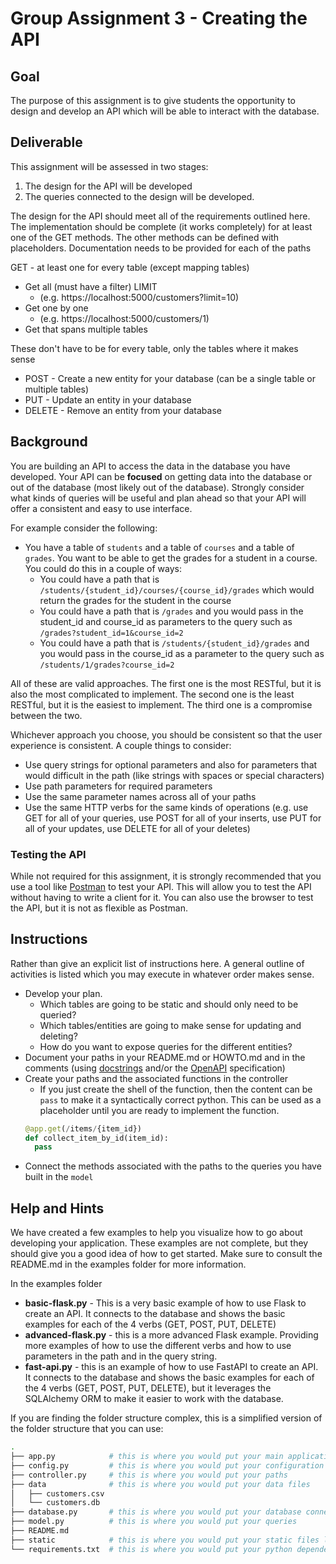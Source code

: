 # Group Assignment 3 - Creating the API

## Goal
The purpose of this assignment is to give students the opportunity to design and develop an API which will be able to interact with the database.

## Deliverable
This assignment will be assessed in two stages:
1. The design for the API will be developed
2. The queries connected to the design will be developed.

The design for the API should meet all of the requirements outlined here.  The implementation should be complete (it works completely) for at least one of the GET methods.  The other methods can be defined with placeholders.  Documentation needs to be provided for each of the paths

GET - at least one for every table (except mapping tables)
- Get all (must have a filter) LIMIT
  - (e.g. https://localhost:5000/customers?limit=10)
- Get one by one
  - (e.g. https://localhost:5000/customers/1)
- Get that spans multiple tables

These don't have to be for every table, only the tables where it makes sense
* POST - Create a new entity for your database (can be a single table or multiple tables)
* PUT - Update an entity in your database
* DELETE - Remove an entity from your database

## Background
You are building an API to access the data in the database you have developed.  Your API can be **focused** on getting data into the database or out of the database (most likely out of the database).  Strongly consider what kinds of queries will be useful and plan ahead so that your API will offer a consistent and easy to use interface.

For example consider the following:
* You have a table of `students` and a table of `courses` and a table of `grades`.  You want to be able to get the grades for a student in a course.  You could do this in a couple of ways:
  * You could have a path that is `/students/{student_id}/courses/{course_id}/grades` which would return the grades for the student in the course
  * You could have a path that is `/grades` and you would pass in the student_id and course_id as parameters to the query such as `/grades?student_id=1&course_id=2`
  * You could have a path that is `/students/{student_id}/grades` and you would pass in the course_id as a parameter to the query such as `/students/1/grades?course_id=2`

All of these are valid approaches.  The first one is the most RESTful, but it is also the most complicated to implement.  The second one is the least RESTful, but it is the easiest to implement.  The third one is a compromise between the two.

Whichever approach you choose, you should be consistent so that the user experience is consistent.  A couple things to consider:
* Use query strings for optional parameters and also for parameters that would difficult in the path (like strings with spaces or special characters)
* Use path parameters for required parameters
* Use the same parameter names across all of your paths
* Use the same HTTP verbs for the same kinds of operations (e.g. use GET for all of your queries, use POST for all of your inserts, use PUT for all of your updates, use DELETE for all of your deletes)

### Testing the API
While not required for this assignment, it is strongly recommended that you use a tool like [Postman](https://www.postman.com/) to test your API.  This will allow you to test the API without having to write a client for it.  You can also use the browser to test the API, but it is not as flexible as Postman.

## Instructions
Rather than give an explicit list of instructions here.  A general outline of activities is listed which you may execute in whatever order makes sense.

* Develop your plan.  
  * Which tables are going to be static and should only need to be queried?            
  * Which tables/entities are going to make sense for updating and deleting?
  * How do you want to expose queries for the different entities?
* Document your paths in your README.md or HOWTO.md and in the comments (using [docstrings](https://www.programiz.com/python-programming/docstrings) and/or the [OpenAPI](https://swagger.io/docs/specification/about/) specification)
* Create your paths and the associated functions in the controller
  * If you just create the shell of the function, then the content can be `pass` to make it a syntactically correct python.  This can be used as a placeholder until you are ready to implement the function.
  ```python
  @app.get(/items/{item_id})
  def collect_item_by_id(item_id):
    pass
  ```
* Connect the methods associated with the paths to the queries you have built in the `model`

## Help and Hints
We have created a few examples to help you visualize how to go about developing your application.  These examples are not complete, but they should give you a good idea of how to get started.  Make sure to consult the README.md in the examples folder for more information.

In the examples folder
- **basic-flask.py** - This is a very basic example of how to use Flask to create an API.  It connects to the database and shows the basic examples for each of the 4 verbs (GET, POST, PUT, DELETE)
- **advanced-flask.py** - this is a more advanced Flask example.  Providing more examples of how to use the different verbs and how to use parameters in the path and in the query string.
- **fast-api.py** - this is an example of how to use FastAPI to create an API.  It connects to the database and shows the basic examples for each of the 4 verbs (GET, POST, PUT, DELETE), but it leverages the SQLAlchemy ORM to make it easier to work with the database.

If you are finding the folder structure complex, this is a simplified version of the folder structure that you can use:
```bash
.
├── app.py            # this is where you would put your main application
├── config.py         # this is where you would put your configuration information
├── controller.py     # this is where you would put your paths
├── data              # this is where you would put your data files
│   ├── customers.csv
│   └── customers.db
├── database.py       # this is where you would put your database connection
├── model.py          # this is where you would put your queries
├── README.md
├── static            # this is where you would put your static files like images, css, javascript, etc.
└── requirements.txt  # this is where you would put your python dependencies

```

